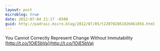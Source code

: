 ```yaml
---
layout: post
microblog: true
date: 2012-07-04 21:17 -0500
guid: http://padraic.micro.blog/2012/07/05/t220702801020461056.html
---
```

You Cannot Correctly Represent Change Without Immutability [http://t.co/1OiE5bVa](http://t.co/1OiE5bVa)
